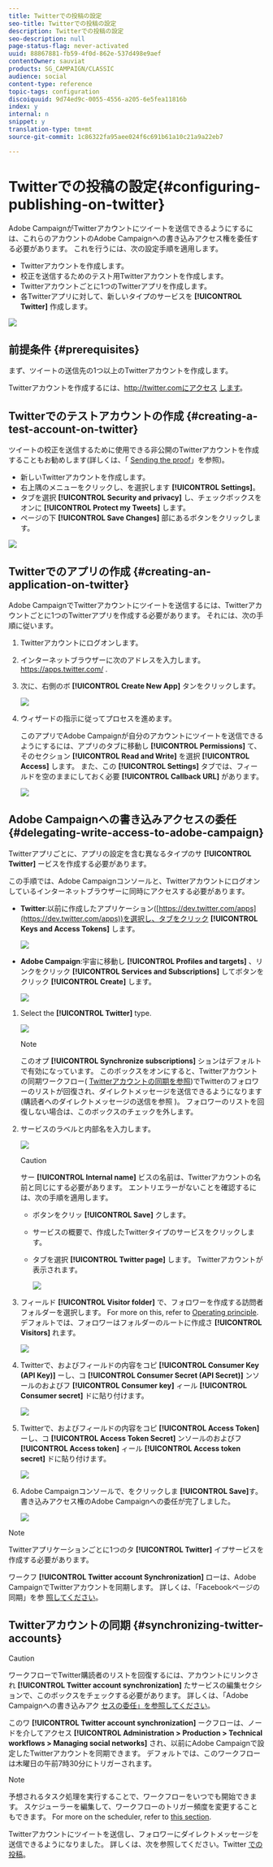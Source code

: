 ```yaml
---
title: Twitterでの投稿の設定
seo-title: Twitterでの投稿の設定
description: Twitterでの投稿の設定
seo-description: null
page-status-flag: never-activated
uuid: 88867881-fb59-4f0d-862e-537d498e9aef
contentOwner: sauviat
products: SG_CAMPAIGN/CLASSIC
audience: social
content-type: reference
topic-tags: configuration
discoiquuid: 9d74ed9c-0055-4556-a205-6e5fea11816b
index: y
internal: n
snippet: y
translation-type: tm+mt
source-git-commit: 1c86322fa95aee024f6c691b61a10c21a9a22eb7

---
```



# Twitterでの投稿の設定{#configuring-publishing-on-twitter}

Adobe CampaignがTwitterアカウントにツイートを送信できるようにするには、これらのアカウントのAdobe Campaignへの書き込みアクセス権を委任する必要があります。 これを行うには、次の設定手順を適用します。

* Twitterアカウントを作成します。
* 校正を送信するためのテスト用Twitterアカウントを作成します。
* Twitterアカウントごとに1つのTwitterアプリを作成します。
* 各Twitterアプリに対して、新しいタイプのサービスを **[!UICONTROL Twitter]** 作成します。

![](assets/social_diagram_twitter_service.png)

## 前提条件 {#prerequisites}

まず、ツイートの送信先の1つ以上のTwitterアカウントを作成します。

Twitterアカウントを作成するには、http://twitter.comにアクセス [します](http://twitter.com)。

## Twitterでのテストアカウントの作成 {#creating-a-test-account-on-twitter}

ツイートの校正を送信するために使用できる非公開のTwitterアカウントを作成することもお勧めします(詳しくは、「 [Sending the proof](../../social/using/publishing-on-twitter.md#sending-the-proof)」を参照)。

* 新しいTwitterアカウントを作成します。
* 右上隅のメニューをクリックし、を選択します **[!UICONTROL Settings]**。
* タブを選択 **[!UICONTROL Security and privacy]** し、チェックボックスをオンに **[!UICONTROL Protect my Tweets]** します。
* ページの下 **[!UICONTROL Save Changes]** 部にあるボタンをクリックします。

![](assets/social_twitter_test_page.png)

## Twitterでのアプリの作成 {#creating-an-application-on-twitter}

Adobe CampaignでTwitterアカウントにツイートを送信するには、Twitterアカウントごとに1つのTwitterアプリを作成する必要があります。 それには、次の手順に従います。

1. Twitterアカウントにログオンします。
1. インターネットブラウザーに次のアドレスを入力します。https://apps.twitter.com/ [](https://apps.twitter.com/).
1. 次に、右側のボ **[!UICONTROL Create New App]** タンをクリックします。

   ![](assets/social_create_twitter_app_001.png)

1. ウィザードの指示に従ってプロセスを進めます。

   このアプリでAdobe Campaignが自分のアカウントにツイートを送信できるようにするには、アプリのタブに移動し **[!UICONTROL Permissions]** て、そのセクション **[!UICONTROL Read and Write]** を選択 **[!UICONTROL Access]** します。 また、この **[!UICONTROL Settings]** タブでは、フィールドを空のままにしておく必要 **[!UICONTROL Callback URL]** があります。

   ![](assets/social_create_twitter_app_002.png)

## Adobe Campaignへの書き込みアクセスの委任 {#delegating-write-access-to-adobe-campaign}

Twitterアプリごとに、アプリの設定を含む異なるタイプのサ **[!UICONTROL Twitter]** ービスを作成する必要があります。

この手順では、Adobe Campaignコンソールと、Twitterアカウントにログオンしているインターネットブラウザーに同時にアクセスする必要があります。

* **Twitter**:以前に作成したアプリケーション([https://dev.twitter.com/apps](https://dev.twitter.com/apps))を選択し、タブをクリック **[!UICONTROL Keys and Access Tokens]** します。

   ![](assets/social_twitter_service_002.png)

* **Adobe Campaign**:宇宙に移動し **[!UICONTROL Profiles and targets]** 、リンクをクリック **[!UICONTROL Services and Subscriptions]** してボタンをクリック **[!UICONTROL Create]** します。

   ![](assets/social_twitter_service_007.png)

1. Select the **[!UICONTROL Twitter]** type.

   ![](assets/social_twitter_service_008.png)

   >[!NOTE]
   >
   >このオプ **[!UICONTROL Synchronize subscriptions]** ションはデフォルトで有効になっています。 このボックスをオンにすると、Twitterアカウントの同期ワークフロー( [Twitterアカウントの同期を参照](#synchronizing-twitter-accounts))でTwitterのフォロワーのリストが回復され、ダイレクトメッセージを送信できるようになります(購読者へのダイレクトメッセージの送信を参照 [](../../social/using/publishing-on-twitter.md#sending-direct-messages-to-subscribers))。 フォロワーのリストを回復しない場合は、このボックスのチェックを外します。

1. サービスのラベルと内部名を入力します。

   ![](assets/social_twitter_service_009.png)

   >[!CAUTION]
   >
   >サー **[!UICONTROL Internal name]** ビスの名前は、Twitterアカウントの名前と同じにする必要があります。 エントリエラーがないことを確認するには、次の手順を適用します。

   * ボタンをクリッ **[!UICONTROL Save]** クします。
   * サービスの概要で、作成したTwitterタイプのサービスをクリックします。
   * タブを選択 **[!UICONTROL Twitter page]** します。 Twitterアカウントが表示されます。

      ![](assets/social_twitter_service_010.png)

1. フィールド **[!UICONTROL Visitor folder]** で、フォロワーを作成する訪問者フォルダーを選択します。 For more on this, refer to [Operating principle](../../social/using/publishing-on-twitter.md#operating-principle). デフォルトでは、フォロワーはフォルダーのルートに作成さ **[!UICONTROL Visitors]** れます。

   ![](assets/social_twitter_service_010_b.png)

1. Twitterで、およびフィールドの内容をコピ **[!UICONTROL Consumer Key (API Key)]** ーし、コ **[!UICONTROL Consumer Secret (API Secret)]** ンソールのおよびフ **[!UICONTROL Consumer key]** ィール **[!UICONTROL Consumer secret]** ドに貼り付けます。

   ![](assets/social_twitter_service_012.png)

1. Twitterで、およびフィールドの内容をコピ **[!UICONTROL Access Token]** ーし、コ **[!UICONTROL Access Token Secret]** ンソールのおよびフ **[!UICONTROL Access token]** ィール **[!UICONTROL Access token secret]** ドに貼り付けます。

   ![](assets/social_twitter_service_013.png)

1. Adobe Campaignコンソールで、をクリックしま **[!UICONTROL Save]**&#x200B;す。 書き込みアクセス権のAdobe Campaignへの委任が完了しました。

   ![](assets/social_twitter_service_014.png)

>[!NOTE]
>
>Twitterアプリケーションごとに1つのタ **[!UICONTROL Twitter]** イプサービスを作成する必要があります。

ワークフ **[!UICONTROL Twitter account Synchronization]** ローは、Adobe CampaignでTwitterアカウントを同期します。 詳しくは、「Facebookページの同期」を参 [照してください](../../social/using/publishing-on-facebook-walls.md#synchronizing-facebook-pages)。

## Twitterアカウントの同期 {#synchronizing-twitter-accounts}

>[!CAUTION]
>
>ワークフローでTwitter購読者のリストを回復するには、アカウントにリンクされ **[!UICONTROL Twitter account synchronization]** たサービスの編集セクションで、このボックスをチェックする必要があります。 詳しくは、「Adobe Campaignへの書き込みアク [セスの委任」を参照してください](#delegating-write-access-to-adobe-campaign)。

このワ **[!UICONTROL Twitter account synchronization]** ークフローは、ノードを介してアクセス **[!UICONTROL Administration > Production > Technical workflows > Managing social networks]** され、以前にAdobe Campaignで設定したTwitterアカウントを同期できます。 デフォルトでは、このワークフローは木曜日の午前7時30分にトリガーされます。

>[!NOTE]
>
>予想されるタスク処理を実行することで、ワークフローをいつでも開始できます。 スケジューラーを編集して、ワークフローのトリガー頻度を変更することもできます。 For more on the scheduler, refer to [this section](../../workflow/using/scheduler.md).

Twitterアカウントにツイートを送信し、フォロワーにダイレクトメッセージを送信できるようになりました。 詳しくは、次を参照してください。Twitter [での投稿](../../social/using/publishing-on-twitter.md)。
